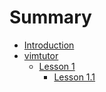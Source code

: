 # Summary

* [Introduction](README.md)
* [vimtutor](chapter1.md)
  * [Lesson 1](chapter1/lesson-1.md)
    * [Lesson 1.1 ](chapter1/lesson-1/lesson-11.md)

